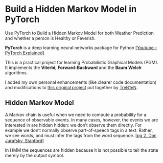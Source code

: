 # Build a Hidden Markov Model in PyTorch
Use PyTorch to Build a Hidden Markov Model for both Weather Prediction and whether a person is Healthy or Feverish.

**PyTorch** is a deep learning neural networks package for Python [[Youtube - PyTorch Explained](https://www.youtube.com/watch?v=iTKbyFh-7GM)].

This is a practical project for learning Probabilistic Graphical Models (PGM). It implements the **Viterbi**, **Forward-Backward** and the **Baum Welch** algorithms.

I added my own personal enhancements (like clearer code documentation) and modifications to [this original project](https://nbviewer.jupyter.org/github/TreB1eN/HiddenMarkovModel_Pytorch/blob/master/HiddenMarkovModel.ipynb) put together by [TreB1eN](https://github.com/TreB1eN).

## Hidden Markov Model
A Markov chain is useful when we need to compute a probability for a sequence of observable events. In many cases, however, the events we are interested in are hidden hidden: we don’t observe them directly. For example we don’t normally observe part-of-speech tags in a text. Rather, we see words, and must infer the tags from the word sequence. [[pg 2, Dan Jurafsky, Stanford](https://web.stanford.edu/~jurafsky/slp3/A.pdf)]

In HMM the sequences are hidden because it is not possible to tell the state merely by the output symbol.
